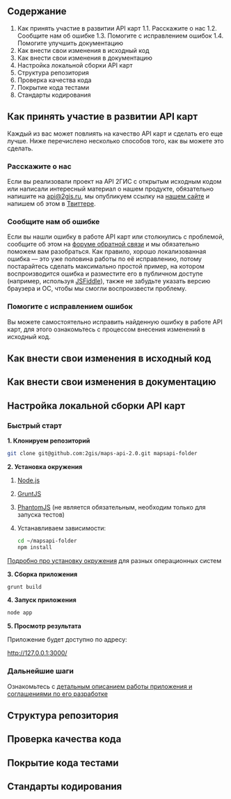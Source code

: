 ## Содержание
1. Как принять участие в развитии API карт
1.1. Расскажите о нас
1.2. Сообщите нам об ошибке
1.3. Помогите с исправлением ошибок
1.4. Помогите улучшить документацию
2. Как внести свои изменения в исходный код
3. Как внести свои изменения в документацию
4. Настройка локальной сборки API карт
5. Структура репозитория
6. Проверка качества кода
7. Покрытие кода тестами
8. Стандарты кодирования

## Как принять участие в развитии API карт
Каждый из вас может повлиять на качество API карт и сделать его еще лучше. Ниже перечислено несколько способов того, как вы можете это сделать.
### Расскажите о нас
Если вы реализовали проект на API 2ГИС с открытым исходным кодом или написали интересный материал о нашем продукте, обязательно напишите на api@2gis.ru, мы опубликуем ссылку на [нашем сайте](http://api.2gis.ru/doc/links/) и напишем об этом в [Твиттере](https://twitter.com/api2gis).
### Сообщите нам об ошибке
Если вы нашли ошибку в работе API карт или столкнулись с проблемой, сообщите об этом на [форуме обратной связи](https://api2gis.uservoice.com) и мы обязательно поможем вам разобраться. Как правило, хорошо локализованная ошибка — это уже половина работы по её исправлению, потому постарайтесь сделать максимально простой пример, на котором воспроизводится ошибка и разместите его в публичном доступе (например, используя [JSFiddle](http://jsfiddle.net/)), также не забудьте указать версию браузера и ОС, чтобы мы смогли воспроизвести проблему.
### Помогите с исправлением ошибок
Вы можете самостоятельно исправить найденную ошибку в работе API карт, для этого ознакомьтесь с процессом внесения изменений в исходный код.

## Как внести свои изменения в исходный код

## Как внести свои изменения в документацию

## Настройка локальной сборки API карт
### Быстрый старт
**1. Клонируем репозиторий**
```bash
git clone git@github.com:2gis/maps-api-2.0.git mapsapi-folder
```

**2. Установка окружения**

1. [Node.js](http://nodejs.org/)
2. [GruntJS](http://gruntjs.com/)
3. [PhantomJS](http://phantomjs.org/download.html) (не является обязательным, необходим только для запуска тестов)
4. Устанавливаем зависимости:

    ```bash
    cd ~/mapsapi-folder
    npm install
    ```
[Подробно про установку окружения](https://github.com/2gis/maps-api-2.0/wiki/%D0%A3%D1%81%D1%82%D0%B0%D0%BD%D0%BE%D0%B2%D0%BA%D0%B0-%D0%BE%D0%BA%D1%80%D1%83%D0%B6%D0%B5%D0%BD%D0%B8%D1%8F-Maps-API-2.0-%D0%BD%D0%B0-%D1%80%D0%B0%D0%B7%D0%BD%D1%8B%D1%85-%D1%81%D0%B8%D1%81%D1%82%D0%B5%D0%BC%D0%B0%D1%85) для разных операционных систем

**3. Сборка приложения**
```bash
grunt build
```

**4. Запуск приложения**
```bash
node app
```

**5. Просмотр результата**

Приложение будет доступно по адресу:

http://127.0.0.1:3000/

### Дальнейшие шаги

Ознакомьтесь с [детальным описанием работы приложения и соглашениями по его разработке](https://github.com/yarikos/DG.MapsAPI/wiki)

## Структура репозитория

## Проверка качества кода

## Покрытие кода тестами

## Стандарты кодирования

